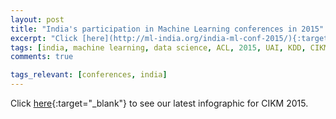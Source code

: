 ```yaml
---
layout: post
title: "India's participation in Machine Learning conferences in 2015"
excerpt: "Click [here](http://ml-india.org/india-ml-conf-2015/){:target="_blank"} to see our latest infographic for CIKM 2015."
tags: [india, machine learning, data science, ACL, 2015, UAI, KDD, CIKM]
comments: true

tags_relevant: [conferences, india]
---
```


Click [here](http://ml-india.org/india-ml-conf-2015/){:target="_blank"} to see our latest infographic for CIKM 2015.
